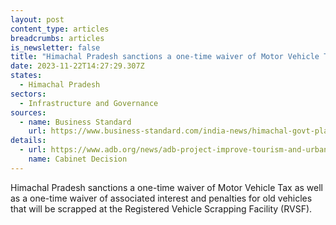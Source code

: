 ```yaml
---
layout: post
content_type: articles
breadcrumbs: articles
is_newsletter: false
title: "Himachal Pradesh sanctions a one-time waiver of Motor Vehicle Tax "
date: 2023-11-22T14:27:29.307Z
states:
  - Himachal Pradesh
sectors:
  - Infrastructure and Governance
sources:
  - name: Business Standard
    url: https://www.business-standard.com/india-news/himachal-govt-plans-to-increase-grip-on-shimla-kullu-construction-projects-123111800965_1.html
details:
  - url: https://www.adb.org/news/adb-project-improve-tourism-and-urban-services-tripura-india
    name: Cabinet Decision
---
```

Himachal Pradesh sanctions a one-time waiver of Motor Vehicle Tax as well as a one-time waiver of associated interest and penalties for old vehicles that will be scrapped at the Registered Vehicle Scrapping Facility (RVSF).
